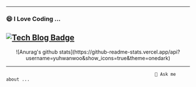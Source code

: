 <!--[![Anurag's github stats](https://github-readme-stats.vercel.app/api?username=yuhwanwoo)](https://github.com/anuraghazra/github-readme-stats)-->
----------------

### 😄 I Love Coding ...

 [![Tech Blog Badge](http://img.shields.io/badge/-Tech%20blog-black?style=flat-square&logo=github&link=https://yanoo.tistory.com/)](https://yanoo.tistory.com/)
-----------------

<center>
 ![Anurag's github stats](https://github-readme-stats.vercel.app/api?username=yuhwanwoo&show_icons=true&theme=onedark)
 </center>


------------------
                                                             💬 Ask me about ...
<!--
**yuhwanwoo/yuhwanwoo** is a ✨ _special_ ✨ repository because its `README.md` (this file) appears on your GitHub profile.
### Hi there 👋
Here are some ideas to get you started:

- 🔭 I’m currently working on ...
- 🌱 I’m currently learning ...
- 👯 I’m looking to collaborate on ...
- 🤔 I’m looking for help with ...
- 💬 Ask me about ...
- 📫 How to reach me: ...
- 😄 Pronouns: ...
- ⚡ Fun fact: ...
-->
